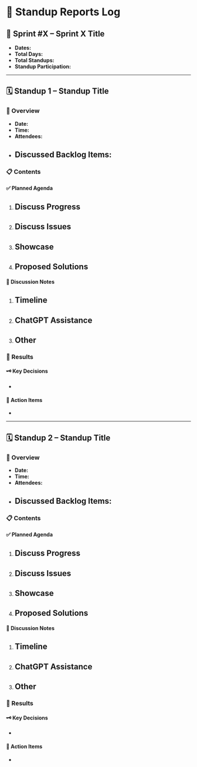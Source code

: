 # 🧭 Standup Reports Log

## 📅 Sprint #X – Sprint X Title
* **Dates:** 
* **Total Days:**
* **Total Standups:**  
* **Standup Participation:**

---

## 🗓️ Standup 1 – Standup Title

### 🧾 Overview
* **Date:**
* **Time:**
* **Attendees:**
* **Discussed Backlog Items:**  
  - 

### 📋 Contents

#### ✅ Planned Agenda
1. **Discuss Progress**
   - 
2. **Discuss Issues**
   - 
3. **Showcase**
   - 
4. **Proposed Solutions**
   - 

#### 🧠 Discussion Notes
1. **Timeline**
   - 
2. **ChatGPT Assistance**
   - 
3. **Other**
   - 

### 🧾 Results

#### 🗝️ Key Decisions
- 

#### 📌 Action Items
- 

---

## 🗓️ Standup 2 – Standup Title

### 🧾 Overview
* **Date:**
* **Time:**
* **Attendees:**
* **Discussed Backlog Items:**  
  - 

### 📋 Contents

#### ✅ Planned Agenda
1. **Discuss Progress**
   - 
2. **Discuss Issues**
   - 
3. **Showcase**
   - 
4. **Proposed Solutions**
   - 

#### 🧠 Discussion Notes
1. **Timeline**
   - 
2. **ChatGPT Assistance**
   - 
3. **Other**
   - 

### 🧾 Results

#### 🗝️ Key Decisions
- 

#### 📌 Action Items
- 
